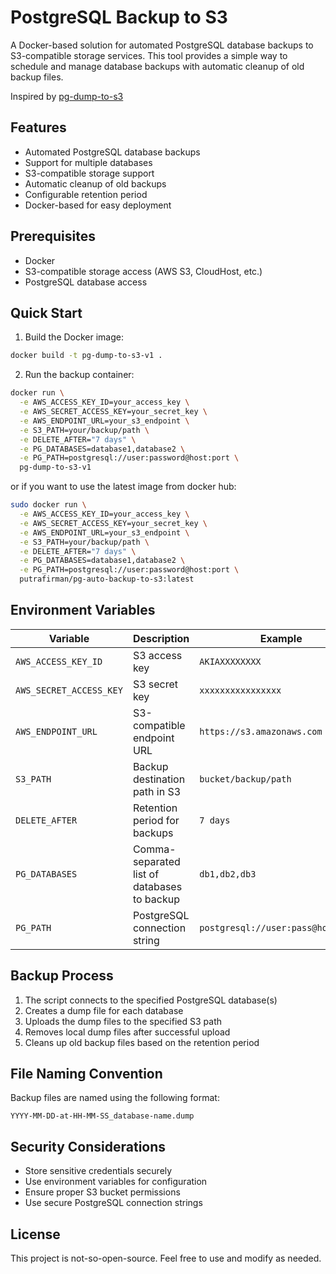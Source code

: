 # PostgreSQL Backup to S3

A Docker-based solution for automated PostgreSQL database backups to S3-compatible storage services. This tool provides a simple way to schedule and manage database backups with automatic cleanup of old backup files.

Inspired by [pg-dump-to-s3](https://github.com/gabfl/pg_dump-to-s3)

## Features

- Automated PostgreSQL database backups
- Support for multiple databases
- S3-compatible storage support
- Automatic cleanup of old backups
- Configurable retention period
- Docker-based for easy deployment

## Prerequisites

- Docker
- S3-compatible storage access (AWS S3, CloudHost, etc.)
- PostgreSQL database access

## Quick Start

1. Build the Docker image:
```bash
docker build -t pg-dump-to-s3-v1 .
```

2. Run the backup container:
```bash
docker run \
  -e AWS_ACCESS_KEY_ID=your_access_key \
  -e AWS_SECRET_ACCESS_KEY=your_secret_key \
  -e AWS_ENDPOINT_URL=your_s3_endpoint \
  -e S3_PATH=your/backup/path \
  -e DELETE_AFTER="7 days" \
  -e PG_DATABASES=database1,database2 \
  -e PG_PATH=postgresql://user:password@host:port \
  pg-dump-to-s3-v1
```

or if you want to use the latest image from docker hub:
```bash
sudo docker run \
  -e AWS_ACCESS_KEY_ID=your_access_key \
  -e AWS_SECRET_ACCESS_KEY=your_secret_key \
  -e AWS_ENDPOINT_URL=your_s3_endpoint \
  -e S3_PATH=your/backup/path \
  -e DELETE_AFTER="7 days" \
  -e PG_DATABASES=database1,database2 \
  -e PG_PATH=postgresql://user:password@host:port \
  putrafirman/pg-auto-backup-to-s3:latest
```

## Environment Variables

| Variable | Description | Example |
|----------|-------------|---------|
| `AWS_ACCESS_KEY_ID` | S3 access key | `AKIAXXXXXXXX` |
| `AWS_SECRET_ACCESS_KEY` | S3 secret key | `xxxxxxxxxxxxxxxx` |
| `AWS_ENDPOINT_URL` | S3-compatible endpoint URL | `https://s3.amazonaws.com` |
| `S3_PATH` | Backup destination path in S3 | `bucket/backup/path` |
| `DELETE_AFTER` | Retention period for backups | `7 days` |
| `PG_DATABASES` | Comma-separated list of databases to backup | `db1,db2,db3` |
| `PG_PATH` | PostgreSQL connection string | `postgresql://user:pass@host:5432` |

## Backup Process

1. The script connects to the specified PostgreSQL database(s)
2. Creates a dump file for each database
3. Uploads the dump files to the specified S3 path
4. Removes local dump files after successful upload
5. Cleans up old backup files based on the retention period

## File Naming Convention

Backup files are named using the following format:
```
YYYY-MM-DD-at-HH-MM-SS_database-name.dump
```

## Security Considerations

- Store sensitive credentials securely
- Use environment variables for configuration
- Ensure proper S3 bucket permissions
- Use secure PostgreSQL connection strings

## License

This project is not-so-open-source. Feel free to use and modify as needed.
